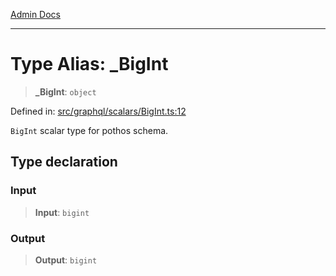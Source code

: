 [Admin Docs](/)

***

# Type Alias: \_BigInt

> **\_BigInt**: `object`

Defined in: [src/graphql/scalars/BigInt.ts:12](https://github.com/NishantSinghhhhh/talawa-api/blob/c589e7bc1eb842c2fd40f1d8b61882c5c36978fe/src/graphql/scalars/BigInt.ts#L12)

`BigInt` scalar type for pothos schema.

## Type declaration

### Input

> **Input**: `bigint`

### Output

> **Output**: `bigint`

